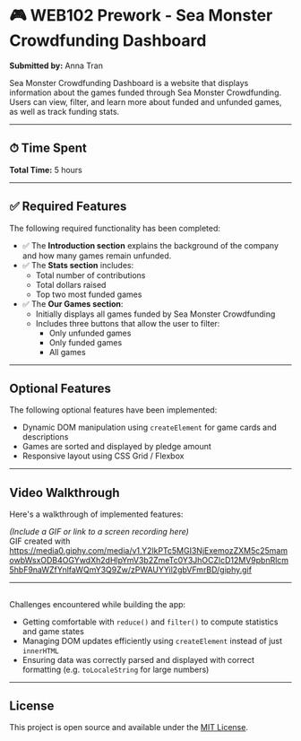 # 🎮 WEB102 Prework - Sea Monster Crowdfunding Dashboard  
**Submitted by:** Anna Tran

Sea Monster Crowdfunding Dashboard is a website that displays information about the games funded through Sea Monster Crowdfunding. Users can view, filter, and learn more about funded and unfunded games, as well as track funding stats.

---

## ⏱ Time Spent  
**Total Time:** 5 hours  

---

## ✅ Required Features  
The following required functionality has been completed:

- ✅ The **Introduction section** explains the background of the company and how many games remain unfunded.
- ✅ The **Stats section** includes:
  - Total number of contributions
  - Total dollars raised
  - Top two most funded games
- ✅ The **Our Games section**:
  - Initially displays all games funded by Sea Monster Crowdfunding
  - Includes three buttons that allow the user to filter:
    - Only unfunded games
    - Only funded games
    - All games

---

## Optional Features  
The following optional features have been implemented:

- Dynamic DOM manipulation using `createElement` for game cards and descriptions
- Games are sorted and displayed by pledge amount
- Responsive layout using CSS Grid / Flexbox

---

## Video Walkthrough  
Here's a walkthrough of implemented features:  

*(Include a GIF or link to a screen recording here)*  
GIF created with https://media0.giphy.com/media/v1.Y2lkPTc5MGI3NjExemozZXM5c25mamowbWsxODB4OGYwdXh2dHlpYmV3b2ZmeTc0Y3JhOCZlcD12MV9pbnRlcm5hbF9naWZfYnlfaWQmY3Q9Zw/zPWAUYYil2gbVFmrBD/giphy.gif

---

##   
Challenges encountered while building the app:

- Getting comfortable with `reduce()` and `filter()` to compute statistics and game states
- Managing DOM updates efficiently using `createElement` instead of just `innerHTML`
- Ensuring data was correctly parsed and displayed with correct formatting (e.g. `toLocaleString` for large numbers)

---

## License  
This project is open source and available under the [MIT License](LICENSE).

